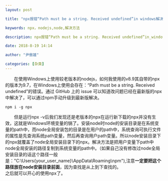 ```yaml
---
layout: post

title: "npx报错“Path must be a string. Received undefined”in windows解决方法"

keywords: npx，nodejs,node,解决方法

description: npx报错“Path must be a string. Received undefined”in_windows解决方法

date: 2018-8-19 14:14

author: "尹傲雄"

categories: [杂类]
---
```

　　在使用Windows上使用较老版本的nodejs，如何我使用的v8.9其自带的npx的版本为9.7，在Windows上使用会存在：“Path must be a string. Received undefined”的错误。通过 GitHub 上的 issue 可以知道改问题已经在最新版的npx中解决了，可以通过npm手动升级到最新版解决。

```shell
npm i -g npx
```

　　但是运行npx -v后我们发现还是老版本的npx在运行新下载的npx并没有生效，这就是Windows环境变量的锅了。安装node时node的安装目录是在系统变量的path中，而node全局安装包的目录是在用户的path中，系统查询可执行文件的属性是先查询系统path变量，然后再查询用户path变量。所以node安装目录下的npx就覆盖了node全局安装目录下的npx。解决方法是把用户变量下path中node全局安装的路径复制到系统变量的path中。（如果自己没有修改过node全局安装目录的话这个路径一般是："C:\Users\{your_user_name}\AppData\Roaming\npm"),注意**一定要把这个路径放在node安装目录前面**，因为查找是从上到下查找的。  
之后就可以开心的使用npx了。

